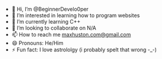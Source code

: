 - 👋 Hi, I’m @BeginnerDevelo0per
- 👀 I’m interested in learning how to program websites
- 🌱 I’m currently learning C++
- 💞️ I’m looking to collaborate on N/A
- 📫 How to reach me maxhuston.com@gmail.com
- 😄 Pronouns: He/Him
- ⚡ Fun fact: I love astrololgy (i probably spelt that wrong -_-)

<!---
BeginnerDevelo0per/BeginnerDevelo0per is a ✨ special ✨ repository because its `README.md` (this file) appears on your GitHub profile.
You can click the Preview link to take a look at your changes.
--->
